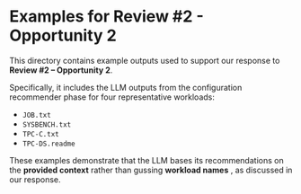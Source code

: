 # Examples for Review #2 - Opportunity 2

This directory contains example outputs used to support our response to **Review #2 – Opportunity 2**.

Specifically, it includes the LLM outputs from the configuration recommender phase for four representative workloads:

- `JOB.txt`  
- `SYSBENCH.txt`  
- `TPC-C.txt`  
- `TPC-DS.readme`

These examples demonstrate that the LLM bases its recommendations on the **provided context** rather than gussing **workload names** , as discussed in our response.
